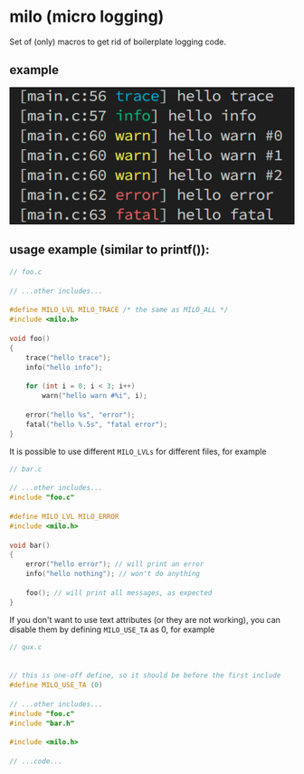 # milo (micro logging)
Set of (only) macros to get rid of boilerplate logging code.

## example
<p>
    <img src="https://raw.githubusercontent.com/DaniilAlpha/milo/main/example.png" alt="example" />
</p>

## usage example (similar to printf()):
```c
// foo.c

// ...other includes...

#define MILO_LVL MILO_TRACE /* the same as MILO_ALL */
#include <milo.h>

void foo()
{
    trace("hello trace");
    info("hello info");

    for (int i = 0; i < 3; i++)
        warn("hello warn #%i", i);

    error("hello %s", "error");
    fatal("hello %.5s", "fatal error");
}
```
It is possible to use different `MILO_LVLs` for different files, for example
```c
// bar.c

// ...other includes...
#include "foo.c"

#define MILO_LVL MILO_ERROR
#include <milo.h>

void bar()
{
    error("hello error"); // will print an error
    info("hello nothing"); // won't do anything
    
    foo(); // will print all messages, as expected
}
```
If you don't want to use text attributes (or they are not working), you can disable them by defining `MILO_USE_TA` as 0, for example
```c
// qux.c


// this is one-off define, so it should be before the first include 
#define MILO_USE_TA (0)

// ...other includes...
#include "foo.c"
#include "bar.h"

#include <milo.h>

// ...code...
```
